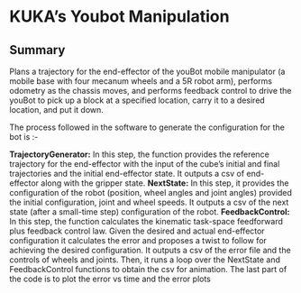 # KUKA’s Youbot Manipulation

## Summary

Plans a trajectory for the end-effector of the youBot mobile manipulator (a mobile base with four mecanum wheels and a 5R robot arm), performs odometry as the chassis moves, and performs feedback control to drive the youBot to pick up a block at a specified location, carry it to a desired location, and put it down. 

The process followed in the software to generate the configuration for the bot is :-

**TrajectoryGenerator:** In this step, the function provides the reference trajectory for the end-effector with the input of the cube’s initial and final trajectories and the initial end-effector state. It outputs a csv of end-effector along with the gripper state.
**NextState:** In this step, it provides the configuration of the robot (position, wheel angles and joint angles) provided the initial configuration, joint and wheel speeds. It outputs a csv of the next state (after a small-time step) configuration of the robot.
**FeedbackControl:** In this step, the function calculates the kinematic task-space feedforward plus feedback control law. Given the desired and actual end-effector configuration it calculates the error and proposes a twist to follow for achieving the desired configuration. It outputs a csv of the error file and the controls of wheels and joints.
Then, it runs a loop over the NextState and FeedbackControl functions to obtain the csv for animation.
The last part of the code is to plot the error vs time and the error plots